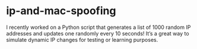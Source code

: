 # ip-and-mac-spoofing
I recently worked on a Python script that generates a list of 1000 random IP addresses and updates one randomly every 10 seconds! It’s a great way to simulate dynamic IP changes for testing or learning purposes.
